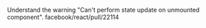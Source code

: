 Understand the warning "Can't perform state update on unmounted component". facebook/react/pull/22114
